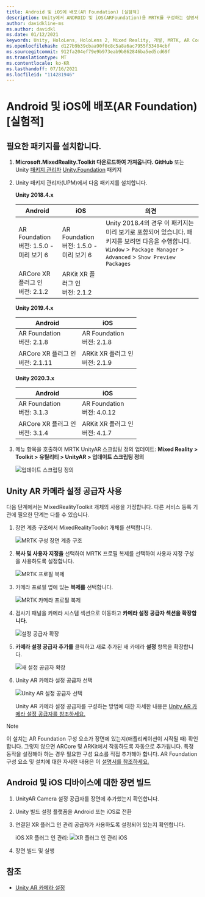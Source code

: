 ```yaml
---
title: Android 및 iOS에 배포(AR Foundation) [실험적]
description: Unity에서 ANDROID 및 iOS(ARFoundation)용 MRTK를 구성하는 설명서
author: davidkline-ms
ms.author: davidkl
ms.date: 01/12/2021
keywords: Unity, HoloLens, HoloLens 2, Mixed Reality, 개발, MRTK, AR Core, AR Kit, iOS, IOS, Android, AR Foundation
ms.openlocfilehash: d127b9b39cbaa90f0c8c5a8a6ac7955f33404cbf
ms.sourcegitcommit: 912fa204ef79e9b973eab9b862846ba5ed5cd69f
ms.translationtype: MT
ms.contentlocale: ko-KR
ms.lasthandoff: 07/16/2021
ms.locfileid: "114281946"
---
```

# <a name="deploying-to-android-and-ios-ar-foundation-experimental"></a>Android 및 iOS에 배포(AR Foundation) [실험적]

## <a name="install-required-packages"></a>필요한 패키지를 설치합니다.

1. **Microsoft.MixedReality.Toolkit 다운로드하여 가져옵니다. GitHub** 또는 Unity [패키지 관리자](https://github.com/microsoft/MixedRealityToolkit-Unity/releases/) [Unity.Foundation](../configuration/usingupm.md) 패키지

1. Unity 패키지 관리자(UPM)에서 다음 패키지를 설치합니다.

    **Unity 2018.4.x**

    | **Android** | **iOS** | 의견 |
    | --- | --- | --- |
    | AR Foundation  <br/> 버전: 1.5.0 - 미리 보기 6 | AR Foundation  <br/> 버전: 1.5.0 - 미리 보기 6 | Unity 2018.4의 경우 이 패키지는 미리 보기로 포함되어 있습니다. 패키지를 보려면 다음을 수행합니다. `Window` > `Package Manager` > `Advanced` > `Show Preview Packages` |
    | ARCore XR 플러그 인 <br/> 버전: 2.1.2 | ARKit XR 플러그 인 <br/> 버전: 2.1.2 | |

    **Unity 2019.4.x**

    | **Android** | **iOS** |
    | --- | --- |
    | AR Foundation  <br/> 버전: 2.1.8 |  AR Foundation  <br/> 버전: 2.1.8 |
    | ARCore XR 플러그 인 <br/> 버전: 2.1.11 | ARKit XR 플러그 인 <br/> 버전: 2.1.9 |

    **Unity 2020.3.x**

    | **Android** | **iOS** |
    | --- | --- |
    | AR Foundation  <br/> 버전: 3.1.3 |  AR Foundation  <br/> 버전: 4.0.12 |
    | ARCore XR 플러그 인 <br/> 버전: 3.1.4 | ARKit XR 플러그 인 <br/> 버전: 4.1.7 |

1. 메뉴 항목을 호출하여 MRTK UnityAR 스크립팅 정의 업데이트: **Mixed Reality > Toolkit > 유틸리티 > UnityAR > 업데이트 스크립팅 정의**

    ![업데이트 스크립팅 정의](../features/images/UpdateScriptingDefineUnityAR.png)


## <a name="enabling-the-unity-ar-camera-settings-provider"></a>Unity AR 카메라 설정 공급자 사용

다음 단계에서는 MixedRealityToolkit 개체의 사용을 가정합니다. 다른 서비스 등록 기관에 필요한 단계는 다를 수 있습니다.

1. 장면 계층 구조에서 MixedRealityToolkit 개체를 선택합니다.

    ![MRTK 구성 장면 계층 구조](../features/images/MRTK_ConfiguredHierarchy.png)

1. **복사 및 사용자 지정을** 선택하여 MRTK 프로필 복제를 선택하여 사용자 지정 구성을 사용하도록 설정합니다.

    ![MRTK 프로필 복제](../features/images/camera-system/CloneProfileARFoundation.png)

1. 카메라 프로필 옆에 있는 **복제를** 선택합니다.

    ![MRTK 카메라 프로필 복제](../features/images/camera-system/CloneCameraProfileARFoundation.png)

1. 검사기 패널을 카메라 시스템 섹션으로 이동하고 **카메라 설정 공급자 섹션을 확장합니다.**

    ![설정 공급자 확장](../features/images/camera-system/ExpandProviders.png)

1. **카메라 설정 공급자 추가를** 클릭하고 새로 추가된 새 카메라 **설정** 항목을 확장합니다.

    ![새 설정 공급자 확장](../features/images/camera-system/ExpandNewProvider.png)

1. Unity AR 카메라 설정 공급자 선택

    ![Unity AR 설정 공급자 선택](../features/images/camera-system/SelectUnityArSettings.png)

    Unity AR 카메라 설정 공급자를 구성하는 방법에 대한 자세한 내용은 [Unity AR 카메라 설정 공급자를 참조하세요.](../features/camera-system/unity-ar-camera-settings.md)

> [!NOTE]
> 이 설치는 AR Foundation 구성 요소가 장면에 있는지(애플리케이션이 시작될 때) 확인합니다. 그렇지 않으면 ARCore 및 ARKit에서 작동하도록 자동으로 추가됩니다.
> 특정 동작을 설정해야 하는 경우 필요한 구성 요소를 직접 추가해야 합니다.
> AR Foundation 구성 요소 및 설치에 대한 자세한 내용은 이 [설명서를 참조하세요.](https://docs.unity3d.com/Packages/com.unity.xr.arfoundation@2.2/manual/index.html#samples)

## <a name="building-a-scene-for-android-and-ios-devices"></a>Android 및 iOS 디바이스에 대한 장면 빌드

1. UnityAR Camera 설정 공급자를 장면에 추가했는지 확인합니다.

1. Unity 빌드 설정 플랫폼을 Android 또는 iOS로 전환

1. 연결된 XR 플러그 인 관리 공급자가 사용하도록 설정되어 있는지 확인합니다.

    iOS XR 플러그 인 관리:  ![ XR 플러그 인 관리 iOS](../features/images/XRManagementiOS.png)

1. 장면 빌드 및 실행

## <a name="see-also"></a>참조

- [Unity AR 카메라 설정](../features/camera-system/unity-ar-camera-settings.md)
